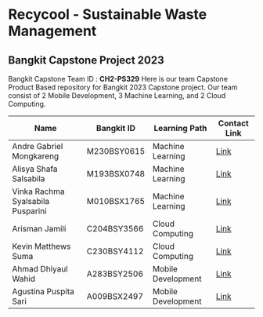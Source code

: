 # Recycool - Sustainable Waste Management

## Bangkit Capstone Project 2023

Bangkit Capstone Team ID : **CH2-PS329**
Here is our team Capstone Product Based repository for Bangkit 2023 Capstone project. Our team consist of 2 Mobile Development, 3 Machine Learning, and 2 Cloud Computing.

| Name                                | Bangkit ID     | Learning Path          | Contact Link    |
| ----------------------------------- | -------------- | ---------------------- | --------------- |
| Andre Gabriel Mongkareng             | M230BSY0615    | Machine Learning       | [Link](#)       |
| Alisya Shafa Salsabila               | M193BSX0748    | Machine Learning       | [Link](#)       |
| Vinka Rachma Syalsabila Pusparini    | M010BSX1765    | Machine Learning       | [Link](#)       |
| Arisman Jamili                       | C204BSY3566    | Cloud Computing        | [Link](#)       |
| Kevin Matthews Suma                  | C230BSY4112    | Cloud Computing        | [Link](#)       |
| Ahmad Dhiyaul Wahid                  | A283BSY2506    | Mobile Development     | [Link](#)       |
| Agustina Puspita Sari                | A009BSX2497    | Mobile Development     | [Link](#)       |